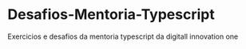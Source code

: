 # Desafios-Mentoria-Typescript
Exercicios e desafios da mentoria typescript da digitall innovation one
